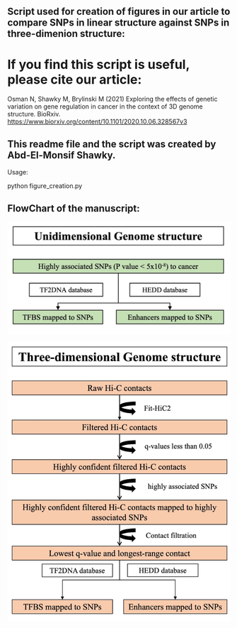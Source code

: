 ## Script used for creation of figures in our article to compare SNPs in linear structure against SNPs in three-dimenion structure:



# If you find this script is useful, please cite our article:

Osman N, Shawky M, Brylinski M (2021) Exploring the effects of genetic variation on gene regulation in cancer in the context of 3D genome structure. BioRxiv. https://www.biorxiv.org/content/10.1101/2020.10.06.328567v3



## This readme file and the script was created by Abd-El-Monsif Shawky.


Usage:

python figure_creation.py 






## FlowChart of the manuscript:

![Linear structure](1D.jpeg)



![Three-dimensional structure](3D.jpeg)
